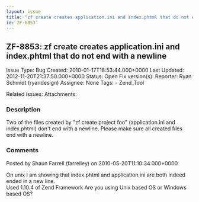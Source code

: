 ```yaml
---
layout: issue
title: "zf create creates application.ini and index.phtml that do not end with a newline"
id: ZF-8853
---
```


ZF-8853: zf create creates application.ini and index.phtml that do not end with a newline
-----------------------------------------------------------------------------------------

 Issue Type: Bug Created: 2010-01-17T18:53:44.000+0000 Last Updated: 2012-11-20T21:37:50.000+0000 Status: Open Fix version(s): 
 Reporter:  Ryan Schmidt (ryandesign)  Assignee:  None  Tags: - Zend\_Tool
 
 Related issues: 
 Attachments: 
### Description

Two of the files created by "zf create project foo" (application.ini and index.phtml) don't end with a newline. Please make sure all created files end with a newline.

 

 

### Comments

Posted by Shaun Farrell (farrelley) on 2010-05-20T11:10:34.000+0000

On unix I am showing that index.phtml and application.ini are both indeed ended in a new line.  
 Used 1.10.4 of Zend Framework Are you using Unix based OS or Windows based OS?

 

 